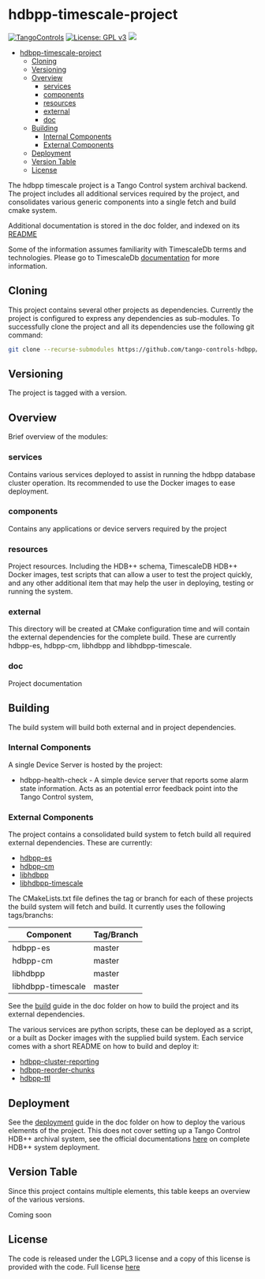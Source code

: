 # hdbpp-timescale-project

[![TangoControls](https://img.shields.io/badge/-Tango--Controls-7ABB45.svg?style=flat&logo=%20data%3Aimage%2Fpng%3Bbase64%2CiVBORw0KGgoAAAANSUhEUgAAACAAAAAkCAYAAADo6zjiAAAABHNCSVQICAgIfAhkiAAAAAlwSFlzAAALEwAACxMBAJqcGAAAAsFJREFUWIXtl01IFVEYht9zU%2FvTqOxShLowlOgHykWUGEjUKqiocB1FQURB0KJaRdGiaFM7gzZRLWpTq2olhNQyCtpYCP1gNyIoUTFNnxZzRs8dzvw4Q6564XLnfOf73vedc2a%2BmZEKALgHrC3CUUR8CxZFeEoFalsdM4uLmMgFoIlZLJp3A9ZE4S2oKehhlaR1BTnyg2ocnW%2FxsxEDhbYij4EPVncaeASMAavnS%2FwA8NMaqACNQCew3f4as3KZOYh2SuqTVJeQNiFpn6QGSRVjTH9W%2FiThvcCn6H6n4BvQDvQWFT%2BSIDIFDAKfE3KOAQeBfB0XGPeQvgE67P8ZoB44DvTHmFgJdOQRv%2BUjc%2BavA9siNTWemgfA3TwGquCZ3w8szFIL1ALngIZorndvgJOR0GlP2gtJkzH%2Bd0fGFxW07NqY%2FCrx5QRXcYjbCbmxF1dkBSbi8kpACah3Yi2Sys74cVyxMWY6bk5BTwgRe%2BYlSzLmxNpU3aBeJogk4XWWpJKUeiap3RJYCpQj4QWZDQCuyIAk19Auj%2BAFYGZZjTGjksaBESB8P9iaxUBIaJzjZcCQcwHdj%2BS2Al0xPOeBYYKHk4vfmQ3Y8YkIwRUb7wQGU7j2ePrA1URx93ayd8UpD8klyPbSQfCOMIO05MbI%2BDvwBbjsMdGTwlX21AAMZzEerkaI9zFkP4AeYCPBg6gNuEb6I%2FthFgN1KSQupqzoRELOSed4DGiJala1UmOMr2U%2Bl%2FTWEy9Japa%2Fy41IWi%2FJ3d4%2FkkaAw0Bz3AocArqApwTvet3O3GbgV8qqjAM7bf4N4KMztwTodcYVyelywKSCD5V3xphNXoezuTskNSl4bgxJ6jPGVJJqbN0aSV%2Bd0M0aO7FCs19Jo2lExphXaTkxdRVgQFK7DZVDZ8%2BcpdmQh3wuILh7ut3AEyt%2B51%2BL%2F0cUfwFOX0t0StltmQAAAABJRU5ErkJggg%3D%3D)](http://www.tango-controls.org) [![License: GPL v3](https://img.shields.io/badge/License-GPL%20v3-blue.svg)](https://www.gnu.org/licenses/gpl-3.0) [![](https://img.shields.io/github/release/tango-controls-hdbpp/hdbpp-timescale-project.svg)](https://github.com/tango-controls-hdbpp/hdbpp-timescale-project/releases)

- [hdbpp-timescale-project](#hdbpp-timescale-project)
  - [Cloning](#Cloning)
  - [Versioning](#Versioning)
  - [Overview](#Overview)
    - [services](#services)
    - [components](#components)
    - [resources](#resources)
    - [external](#external)
    - [doc](#doc)
  - [Building](#Building)
    - [Internal Components](#Internal-Components)
    - [External Components](#External-Components)
  - [Deployment](#Deployment)
  - [Version Table](#Version-Table)
  - [License](#License)

The hdbpp timescale project is a Tango Control system archival backend. The project includes all additional services required by the project, and consolidates various generic components into a single fetch and build cmake system.

Additional documentation is stored in the doc folder, and indexed on its [README](doc/)

Some of the information assumes familiarity with TimescaleDb terms and technologies. Please go to TimescaleDb [documentation](www.timescaledb.com) for more information.

## Cloning 

This project contains several other projects as dependencies. Currently the project is configured to express any dependencies as sub-modules. To successfully clone the project and all its dependencies use the following git command:

```bash
git clone --recurse-submodules https://github.com/tango-controls-hdbpp/hdbpp-timescale-project.git
```

## Versioning

The project is tagged with a version. 

## Overview

Brief overview of the modules:

### services

Contains various services deployed to assist in running the hdbpp database cluster operation. Its recommended to use the Docker images to ease deployment.

### components

Contains any applications or device servers required by the project

### resources

Project resources. Including the HDB++ schema, TimescaleDB HDB++ Docker images, test scripts that can allow a user to test the project quickly, and any other additional item that may help the user in deploying, testing or running the system.

### external

This directory will be created at CMake configuration time and will contain the external dependencies for the complete build. These are currently hdbpp-es, hdbpp-cm, libhdbpp and libhdbpp-timescale.

### doc

Project documentation

## Building

The build system will build both external and in project dependencies.

### Internal Components

A single Device Server is hosted by the project:

- hdbpp-health-check - A simple device server that reports some alarm state information. Acts as an potential error feedback point into the Tango Control system,

### External Components

The project contains a consolidated build system to fetch build all required external dependencies. These are currently:

- [hdbpp-es](https://github.com/tango-controls-hdbpp/hdbpp-es)
- [hdbpp-cm](https://github.com/tango-controls-hdbpp/hdbpp-cm)
- [libhdbpp](https://github.com/tango-controls-hdbpp/libhdbpp)
- [libhdbpp-timescale](https://github.com/tango-controls-hdbpp/libhdbpp-timescale)

The CMakeLists.txt file defines the tag or branch for each of these projects the build system will fetch and build. It currently uses the following tags/branchs:

| Component | Tag/Branch |
|------|-----|
| hdbpp-es | master |
| hdbpp-cm | master |
| libhdbpp | master |
| libhdbpp-timescale | master |

See the [build](doc/build.md) guide in the doc folder on how to build the project and its external dependencies.

The various services are python scripts, these can be deployed as a script, or a built as Docker images with the supplied build system. Each service comes with a short README on how to build and deploy it:

- [hdbpp-cluster-reporting](services/hdbpp-cluster-reporting)
- [hdbpp-reorder-chunks](services/hdbpp-reorder-chunks)
- [hdbpp-ttl](services/hdbpp-ttl)

## Deployment

See the [deployment](doc/deployment.md) guide in the doc folder on how to deploy the various elements of the project. This does not cover setting up a Tango Control HDB++ archival system, see the official documentations [here](https://tango-controls.readthedocs.io/en/latest) on complete HDB++ system deployment.

## Version Table

Since this project contains multiple elements, this table keeps an overview of the various versions.

Coming soon

## License

The code is released under the LGPL3 license and a copy of this license is provided with the code. Full license [here](LICENSE.md)
